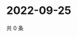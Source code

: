 # 2022-09-25

共 0 条

<!-- BEGIN WEIBO -->
<!-- 最后更新时间 Sun Sep 25 2022 00:02:47 GMT+0800 (China Standard Time) -->

<!-- END WEIBO -->

